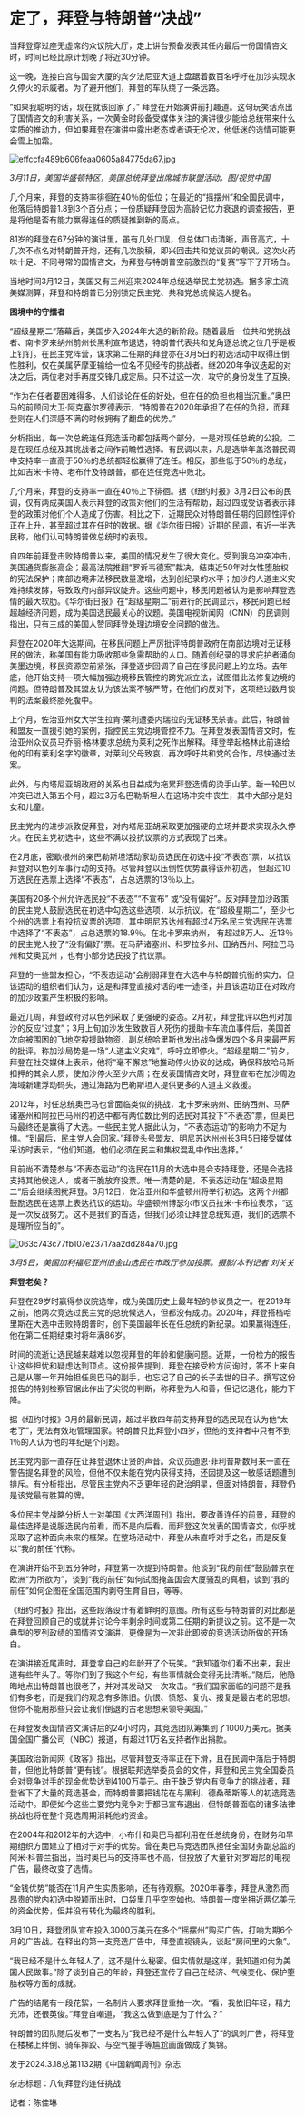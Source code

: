 # 定了，拜登与特朗普“决战”

当拜登穿过座无虚席的众议院大厅，走上讲台预备发表其任内最后一份国情咨文时，时间已经比原计划晚了将近30分钟。

这一晚，连接白宫与国会大厦的宾夕法尼亚大道上盘踞着数百名呼吁在加沙实现永久停火的示威者。为了避开他们，拜登的车队绕了一条远路。

“如果我聪明的话，现在就该回家了。”
拜登在开始演讲前打趣道。这句玩笑话点出了国情咨文的利害关系，一次黄金时段备受媒体关注的演讲很少能给总统带来什么实质的推动力，但如果拜登在演讲中露出老态或者语无伦次，他低迷的选情可能更会雪上加霜。

![effccfa489b606feaa0605a84775da67.jpg](https://raw.githubusercontent.com/qqhsx/qqnews_image/main/2024/03/13/定了，拜登与特朗普“决战”/effccfa489b606feaa0605a84775da67.jpg)

 _3月11日，美国华盛顿特区，美国总统拜登出席城市联盟活动。图/视觉中国_

几个月来，拜登的支持率徘徊在40％的低位；在最近的“摇摆州”和全国民调中，他落后特朗普1.8到3个百分点；一份质疑拜登因为高龄记忆力衰退的调查报告，更是将他是否有能力赢得连任的质疑推到新的高点。

81岁的拜登在67分钟的演讲里，虽有几处口误，但总体口齿清晰，声音高亢，十几次不点名对特朗普开炮，还有几次脱稿，即兴回击共和党议员的嘲讽。这次火药味十足、不同寻常的国情咨文，为拜登与特朗普空前激烈的“复赛”写下了开场白。

当地时间3月12日，美国又有三州迎来2024年总统选举民主党初选。据多家主流美媒测算，拜登和特朗普已分别锁定民主党、共和党总统候选人提名。

**困境中的守擂者**

“超级星期二”落幕后，美国步入2024年大选的新阶段。随着最后一位共和党挑战者、南卡罗来纳州前州长黑利宣布退选，特朗普代表共和党角逐总统之位几乎是板上钉钉。在民主党阵营，谋求第二任期的拜登亦在3月5日的初选活动中取得压倒性胜利，仅在美属萨摩亚输给一位名不见经传的挑战者。继2020年争议迭起的对决之后，两位老对手再度交锋几成定局。只不过这一次，攻守的身份发生了互换。

“作为在任者要困难得多。人们谈论在任的好处，但在任的负担也相当沉重。”奥巴马的前顾问大卫·阿克塞尔罗德表示，“特朗普在2020年承担了在任的负担，而拜登则在人们深感不满的时候拥有了翻盘的优势。”

分析指出，每一次总统连任竞选活动都包括两个部分，一是对现任总统的公投，二是在现任总统及其挑战者之间作前瞻性选择。有民调以来，凡是选举年盖洛普民调中支持率一直高于50％的总统都轻松赢得了连任。相反，那些低于50％的总统，比如吉米·卡特、老布什及特朗普，都在连任竞选中败北。

几个月来，拜登的支持率一直在40％上下徘徊。据《纽约时报》3月2日公布的民调，仅有两成美国人表示拜登的政策对他们的生活有帮助，超过四成受访者表示拜登的政策对他们个人造成了伤害。相比之下，近期民众对特朗普任期的回顾性评价正在上升，甚至超过其在任时的数据。据《华尔街日报》近期的民调，有近一半选民称，他们认可特朗普做总统时的表现。

自四年前拜登击败特朗普以来，美国的情况发生了很大变化。受到俄乌冲突冲击，美国通货膨胀高企；最高法院推翻“罗诉韦德案”裁决，结束近50年对女性堕胎权的宪法保护；南部边境非法移民数量激增，达到创纪录的水平；加沙的人道主义灾难持续发酵，导致政府内部异议陡升。这些问题中，移民问题被认为是影响拜登选情的最大软肋。《华尔街日报》在“超级星期二”前进行的民调显示，移民问题已经超越经济问题，成为美国选民最关心的议题。美国电视新闻网（CNN）的民调则指出，只有三成的美国人赞同拜登处理边境安全问题的做法。

拜登在2020年大选期间，在移民问题上严厉批评特朗普政府在南部边境对无证移民的做法，称美国有能力吸收那些急需帮助的人口。随着创纪录的寻求庇护者涌向美墨边境，移民资源空前紧张，拜登逐步回调了自己在移民问题上的立场。去年底，他开始支持一项大幅加强边境移民管控的跨党派立法，试图借此法修复边境的问题。但特朗普及其盟友认为该法案不够严苛，在他们的反对下，这项经过数月谈判的法案最终胎死腹中。

上个月，佐治亚州女大学生拉肯·莱利遭委内瑞拉的无证移民杀害。此后，特朗普和盟友一直援引她的案例，指控民主党边境管控不力。在拜登发表国情咨文时，佐治亚州众议员马乔丽·格林要求总统为莱利之死作出解释。拜登举起格林此前递给他的印有莱利名字的徽章，对莱利父母致哀，再次呼吁共和党的合作，尽快通过法案。

此外，与内塔尼亚胡政府的关系也日益成为拖累拜登选情的烫手山芋。新一轮巴以冲突已进入第五个月，超过3万名巴勒斯坦人在这场冲突中丧生，其中大部分是妇女和儿童。

民主党内的进步派敦促拜登，对内塔尼亚胡采取更加强硬的立场并要求实现永久停火。在民主党初选中，这些不满以投抗议票的方式表现了出来。

在2月底，密歇根州的亲巴勒斯坦活动家动员选民在初选中投“不表态”票，以抗议拜登对以色列军事行动的支持。尽管拜登以压倒性优势赢得该州初选，
但超过10万选民在选票上选择“不表态”，占总选票的13％以上。

美国有20多个州允许选民投“不表态”“不宣布”
或“没有偏好”。反对拜登加沙政策的民主党人鼓励选民在初选中勾选这些选项，以示抗议。在“超级星期二”，至少七个州的选票上有投抗议票的选项，其中明尼苏达州有超过4万名民主党选民在选票中选择了“不表态”，占总选票的18.9％。在北卡罗来纳州，
有超过8万人、近13％的民主党人投了“没有偏好”票。在马萨诸塞州、科罗拉多州、田纳西州、阿拉巴马州和艾奥瓦州 ，也有小部分选民投了抗议票。

拜登的一些盟友担心，“不表态运动”会削弱拜登在大选中与特朗普抗衡的实力。但该运动的组织者们认为，这是和拜登直接对话的唯一途径，并且该运动正在对政府的加沙政策产生积极的影响。

最近几周，拜登政府对以色列采取了更强硬的姿态。2月初，拜登批评以色列对加沙的反应“过度”；3月上旬加沙发生致数百人死伤的援助卡车流血事件后，美国首次向被围困的飞地空投援助物资，副总统哈里斯也发出战争爆发四个多月来最严厉的批评，称加沙局势是一场“人道主义灾难”，呼吁立即停火。“超级星期二”前夕，拜登在社交媒体上表示，他将“毫不懈怠”地推动停火协议的达成，确保释放哈马斯扣押的其余人质，使加沙停火至少六周；在发表国情咨文时，拜登宣布在加沙周边海域新建浮动码头，通过海路为巴勒斯坦人提供更多的人道主义救援。

2012年，时任总统奥巴马也曾面临类似的挑战，北卡罗来纳州、田纳西州、马萨诸塞州和阿拉巴马州的初选中都有两位数比例的选民对其投下“不表态”票，但奥巴马最终还是赢得了大选。一些民主党人据此认为，“不表态运动”的影响力不足为惧。“到最后，民主党人会回家。”拜登头号盟友、明尼苏达州州长3月5日接受媒体采访时表示，“他们知道，他们必须在民主和集权混乱中作出选择。”

目前尚不清楚参与“不表态运动”的选民在11月的大选中是会支持拜登，还是会选择支持其他候选人，或者干脆放弃投票。唯一清楚的是，不表态运动在“超级星期二”后会继续困扰拜登。3月12日，佐治亚州和华盛顿州将举行初选，这两个州都鼓励选民在选票上表达抗议的运动。华盛顿州博瑟尔市议员拉米·卡布拉表示，“这是一次反战努力。这不是我们的首选，但我们必须让拜登总统知道，我们的选票不是理所应当的”。

![063c743c77fb107e23717aa2dd284a70.jpg](https://raw.githubusercontent.com/qqhsx/qqnews_image/main/2024/03/13/定了，拜登与特朗普“决战”/063c743c77fb107e23717aa2dd284a70.jpg)

 _3月5日，美国加利福尼亚州旧金山选民在市政厅参加投票。摄影/本刊记者 刘关关_

**拜登老矣？**

拜登在29岁时赢得参议院选举，成为美国历史上最年轻的参议员之一。在2019年之前，他两次竞选过民主党的总统候选人，但都没有成功。2020年，拜登搭档哈里斯在大选中击败特朗普时，创下美国最年长在任总统的新纪录。如果赢得连任，他在第二任期结束时将年满86岁。

时间的流逝让选民越来越难以忽视拜登的年龄和健康问题。近期，一份检方的报告让这些担忧和疑虑达到顶点。这份报告提到，拜登在接受检方问询时，答不上来自己是从哪一年开始担任奥巴马的副手，也忘记了自己的长子去世的日子。撰写这份报告的特别检察官据此作出了尖锐的判断，称拜登为人和善，但记忆退化，能力下降。

据《纽约时报》3月的最新民调，超过半数四年前支持拜登的选民现在认为他“太老了”，无法有效地管理国家。特朗普只比拜登小四岁，但他的支持者中只有不到1％的人认为他的年纪是个问题。

民主党内部一直存在让拜登退休让贤的声音。众议员迪恩·菲利普斯数月来一直在警告提名拜登的风险，但他不仅未能在党内获得支持，还因提及这一敏感话题遭到排斥。有分析指出，尽管民主党内不乏更年轻的政治明星，但面对特朗普，拜登仍是该党最有胜算的牌。

多位民主党战略分析人士对美国《大西洋周刊》指出，要改善连任的前景，拜登的最佳选择是说服选民向前看，而不是向后看。而拜登这次发表的国情咨文，似乎就采取了这种面向未来的框架。在整场活动中，拜登从未直呼对手之名，而是反复以“我的前任”代称。

在演讲开始不到五分钟时，拜登第一次提到特朗普。他谈到“我的前任”鼓励普京在欧洲“为所欲为”，谈到“我的前任”如何试图掩盖国会大厦骚乱的真相，谈到“我的前任”如何企图在全国范围内剥夺生育自由，等等。

《纽约时报》指出，这些段落设计有着鲜明的意图。所有这些与特朗普的对比都是在拜登回顾自己的成就并讨论今年剩余时间或第二任期的新提议之前。这不是一次典型的罗列政绩的国情咨文演讲，更像是为一次非此即彼的竞选活动所做的开场白。

在演讲接近尾声时，拜登拿自己的年龄开了个玩笑。“我知道你们看不出来，我出道有些年头了。等你们到了我这个年纪，有些事情就会变得无比清晰。”随后，他隐晦地点出特朗普也很老了，并对其发动又一次攻击。“我们国家面临的问题不是我们有多老，而是我们的观念有多陈旧。仇恨、愤怒、复仇、报复是最古老的思想。但你不能用那些只会让我们倒退的古老思想来领导美国。”

在拜登发表国情咨文演讲后的24小时内，其竞选团队筹集到了1000万美元。据美国全国广播公司（NBC）报道，有超过11万名支持者作出捐款。

美国政治新闻网《政客》指出，尽管拜登支持率正在下滑，且在民调中落后于特朗普，但他比特朗普“更有钱”。根据联邦选举委员会的文件，拜登和民主党全国委员会对竞争对手的现金优势达到4100万美元。由于缺乏党内有竞争力的挑战者，拜登省下了大量的竞选基金，而特朗普要把钱花在与黑利、德桑蒂斯等人的初选竞选活动中。即便如今这些主要党内竞争对手都已宣布退出，但特朗普面临的诸多法律挑战也将在整个竞选周期消耗他的资金。

在2004年和2012年的大选中，小布什和奥巴马都利用在任总统身份，在财务和早期组织方面建立了相对于对手的优势。曾在奥巴马竞选团队担任全国财务副总监的阿米·科普兰指出，当时奥巴马的支持率也不高，但投放了大量针对罗姆尼的电视广告，最终改变了选情。

“金钱优势”能否在11月产生实质影响，还有待观察。2020年春季，拜登从激烈而昂贵的党内初选中脱颖而出时，口袋里几乎空空如也。特朗普一度坐拥近两亿美元的资金优势，但并没有转化为最终的胜利。

3月10日，拜登团队宣布投入3000万美元在多个“摇摆州”购买广告，打响为期6个月的广告战。在释出的第一支竞选广告中，拜登直视镜头，谈起“房间里的大象”。

“我已经不是什么年轻人了，这不是什么秘密。但实情就是这样，我知道如何为美国人民做事。”除了谈到自己的年龄，拜登还宣传了自己在经济、气候变化、保护堕胎权等方面的成就。

广告的结尾有一段花絮，一名制片人要求拜登重拍一次。“看，我依旧年轻，精力充沛，还很英俊。”拜登自嘲道，“我这么做到底是为了什么？”

特朗普的团队随后发布了一支名为“我已经不是什么年轻人了”的讽刺广告，将拜登在楼梯上绊倒、骑车摔跤、与空气握手等尴尬画面做成了集锦。

发于2024.3.18总第1132期《中国新闻周刊》杂志

杂志标题：八旬拜登的连任挑战

记者：陈佳琳

